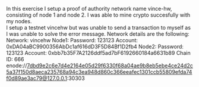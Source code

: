 In this exercise I setup a proof of authority network name vince-hw, consisting of node 1 and node 2. 
I was able to mine crypto succesfully with my nodes.  
I setup a testnet vincehw but was unable to send a transaction to myself as I was unable to solve the error message. 
Network details are the following:
Network: vincehw
Node1:
Password: 123123
Account: 0xDA04aBC9900356AbDc1af616dD3F5D84Bf1D2fb4
Node2:
Password: 123123
Account: 0xbb7b35F7A2126ddf5ad7bF6192660184a6631b89
Chain ID: 666
enode://7dbd9e2c6e7d4e2164e05d29f6330f68a04ae9b8eb5ebe4ce24d2c5a37f150d8aeca235768a94c3ea948d860c366eeafec1301ccb55809efda74f0d89ae3ac79@127.0.0.1:30303